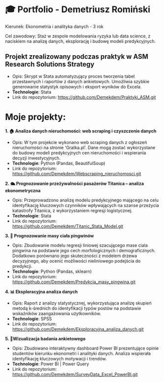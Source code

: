 # 🎓 Portfolio - Demetriusz Romiński
Kierunek: Ekonometria i analityka danych  - 3 rok 

Cel zawodowy: Staż w zespole modelowania ryzyka lub data science, z naciskiem na analizę danych, eksplorację i budowę modeli predykcyjnych.

## Projekt zrealizowany podczas praktyk w ASM Research Solutions Strategy 
- Opis: Skrypt w Stata automatyzujący proces tworzenia tabel przestawnych i raportów z danych ankietowych. Umożliwia szybkie generowanie statystyk opisowych i eksport wyników do Excela.
- **Technologie**: Stata 
- Link do repozytorium: https://github.com/Demekdem/Praktyki_ASM.git


#  Moje projekty:


**1. 🏠 Analiza danych nieruchomości: web scraping i czyszczenie danych**
   - Opis: W tym projekcie wykonano web scraping danych z ogłoszeń nieruchomości na stronie 'Gratka.pl'. Dane mogą zostać wykorzystane do budowy modeli predykcyjnych cen nieruchomości i wspierania decyzji inwestycyjnych.
   - **Technologie**: Python (Pandas, BeautifulSoup)
   - Link do repozytorium: https://github.com/Demekdem/Webscraping_nieruchomosci.git


**2. 🛳️ Prognozowanie przeżywalności pasażerów Titanica – analiza ekonometryczna**
   - Opis: Przeprowadzono analizę modelu predykcyjnego mającego na celu identyfikację kluczowych czynników wpływających na szanse przeżycia katastrofy Titanica, z wykorzystaniem regresji logistycznej.
   - **Technologie**: Stata 
   - Link do repozytorium: https://github.com/Demekdem/Titanic_Stata_Model.git

**3. 🐧 Prognozowanie masy ciała pingwinów**
   - Opis: Zbudowanie modelu regresji liniowej szacującego mase ciala pingwina na podstawie jego cech morfologicznych i demograficznych. Dodatkowo porównano jego skuteczności z modelem drzewa decyzyjnego, aby ocenić możliwości nieliniowego podejścia do predykcji.
   - **Technologie**: Python (Pandas, sklearn)
   - Link do repozytorium: https://github.com/Demekdem/Predykcja_masy_pingwina.git

**4. 📊 Eksploracyjna analiza danych**
   - Opis: Raport z analizy statystycznej, wykorzystująca analizę skupień metodą k-średnich do identyfikacji typów postów na podstawie wskaźników zaangażowania użytkowników.
   - **Technologie**: SPSS
   - Link do repozytorium: https://github.com/Demekdem/Eksploracyjna_analiza_danych.git
     
**5. 🧾Wizualizacja badania ankietowego**
   - Opis: Zbudowano interaktywny dashboard Power BI prezentujące opinie studentów kierunku ekonometri i analityki danych. Analiza wspierała identyfikację kluczowych motywacji i trendów.
   - **Technologie**: Power BI | Power Query
   - Link do repozytorium: https://github.com/Demekdem/SurveyData_Excel_PowerBI.git
